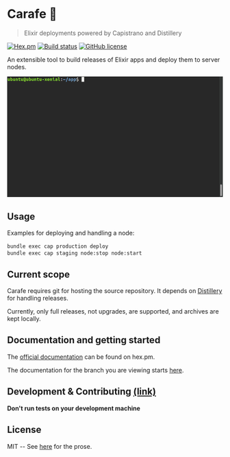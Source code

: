 # Carafe 🍶
> Elixir deployments powered by Capistrano and Distillery

[![Hex.pm](http://img.shields.io/hexpm/v/carafe.svg)](https://hex.pm/packages/carafe)
[![Build status](https://circleci.com/gh/schnittchen/carafe/tree/master.svg?style=shield&circle-token=196cd3a80a40aabb92eb48e005fd12230ccf5dbb)](https://circleci.com/gh/schnittchen/carafe)
[![GitHub license](https://img.shields.io/badge/license-MIT-blue.svg)](https://raw.githubusercontent.com/schnittchen/carafe/master/LICENSE.md)

An extensible tool to build releases of Elixir apps and deploy them to server nodes.

![Screenshot](https://github.com/schnittchen/carafe/blob/master/deploy.gif)

## Usage

Examples for deploying and handling a node:

```
bundle exec cap production deploy
bundle exec cap staging node:stop node:start
```

## Current scope

Carafe requires git for hosting the source repository. It depends on
[Distillery](https://github.com/bitwalker/distillery) for handling releases.

Currently, only full releases, not upgrades, are supported, and archives are
kept locally.

## Documentation and getting started

The [official documentation](https://hexdocs.pm/carafe) can be found on hex.pm.

The documentation for the branch you are viewing starts [here](docs/GettingStarted.md).

## Development & Contributing [(link)](docs/Contributing.md)

**Don't run tests on your development machine**

## License

MIT -- See [here](LICENSE.md) for the prose.

